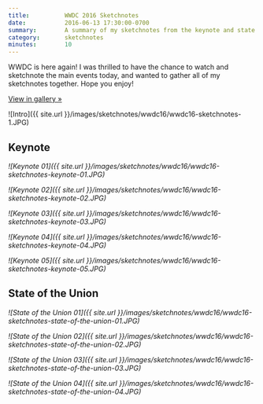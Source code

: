 ```yaml
---
title:          WWDC 2016 Sketchnotes
date:           2016-06-13 17:30:00-0700
summary:        A summary of my sketchnotes from the keynote and state of the union.
category:       sketchnotes
minutes:        10
---
```


WWDC is here again! I was thrilled to have the chance to watch and sketchnote the main events today, and wanted to gather all of my sketchnotes together. Hope you enjoy!

<a href="http://gallery.bsn.io/post/146070706797/sketchnotes-from-apples-keynote-and-state-of-the" class="button button-blue">View in gallery »</a>

![Intro]({{ site.url }}/images/sketchnotes/wwdc16/wwdc16-sketchnotes-1.JPG)

## Keynote

_![Keynote 01]({{ site.url }}/images/sketchnotes/wwdc16/wwdc16-sketchnotes-keynote-01.JPG)_

_![Keynote 02]({{ site.url }}/images/sketchnotes/wwdc16/wwdc16-sketchnotes-keynote-02.JPG)_

_![Keynote 03]({{ site.url }}/images/sketchnotes/wwdc16/wwdc16-sketchnotes-keynote-03.JPG)_

_![Keynote 04]({{ site.url }}/images/sketchnotes/wwdc16/wwdc16-sketchnotes-keynote-04.JPG)_

_![Keynote 05]({{ site.url }}/images/sketchnotes/wwdc16/wwdc16-sketchnotes-keynote-05.JPG)_

## State of the Union

_![State of the Union 01]({{ site.url }}/images/sketchnotes/wwdc16/wwdc16-sketchnotes-state-of-the-union-01.JPG)_

_![State of the Union 02]({{ site.url }}/images/sketchnotes/wwdc16/wwdc16-sketchnotes-state-of-the-union-02.JPG)_

_![State of the Union 03]({{ site.url }}/images/sketchnotes/wwdc16/wwdc16-sketchnotes-state-of-the-union-03.JPG)_

_![State of the Union 04]({{ site.url }}/images/sketchnotes/wwdc16/wwdc16-sketchnotes-state-of-the-union-04.JPG)_
